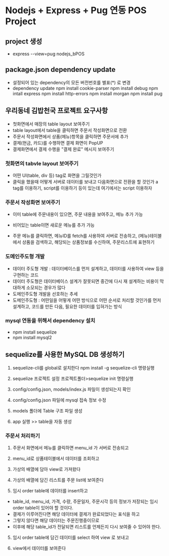 # Nodejs + Express + Pug 연동 POS Project

## project 생성

- express --view=pug nodejs_bPOS

## package.json dependency update

- 설정되어 있는 dependency의 모든 버전번호를 별표(\*) 로 변경
- dependency update
  npm install cookie-parser
  npm install debug
  npm intall express
  npm install http-errors
  npm install morgan
  npm install pug

## 우리동네 김밥천국 프로젝트 요구사항

- 첫화면에서 매장의 table layout 보여주기
- table layout에서 table을 클릭하면 주문서 작성화면으로 전환
- 주문서 작성화면에서 상품(메뉴)항목을 클릭하면 주문서에 추가
- 결제(현금, 카드)를 수행하면 결제 화면이 PopUP
- 결제화면에서 결제 수행을 "결제 완료" 메시지 보여주기

### 첫화면의 tabvle layout 보여주기

- 어떤 UI(table, div 등) tag로 화면을 그릴것인가
- 클릭을 했을때 어떻게 서버로 데이터를 보내고 다음화면으로 전환을 할 것인가
  a tag를 이용하기, script를 이용하기 등이 있는데 여기에서는 script 이용하자

### 주문서 작성화면 보여주기

- 이미 table에 주문내용이 있으면, 주문 내용을 보여주고, 메뉴 추가 가능
- 비어있는 table이면 새로운 메뉴를 추가 가능

- 주문 메뉴를 클릭하면, 메뉴ID를 fetch를 사용하여 서버로 전송하고, (메뉴)테이블에서 상품을 검색하고, 해당되는 상품정보를 수신하여, 주문리스트에 표현하기

### 도메인주도형 개발

- 데이터 주도형 개발 : 데이터베이스를 먼저 설계하고, 데이터를 사용하여 view 등을 구현하는 코드
- 데이터 주도형은 데이터베이스 설계가 잘못되면 중간에 다시 재 설계하는 비용이 막대하게 소모되는 경우가 많다
- 도메인주도형 개발을 선호하는 추세
- 도메인주도형 : 어떤일을 어떻게 어떤 방식으로 어떤 순서로 처리할 것인가를 먼저 설계하고, 코드를 만든 다음, 필요한 데이터를 입혀가는 방식

### mysql 연동을 위해서 dependency 설치

- npm install sequelize
- npm install mysql2

## sequelize를 사용한 MySQL DB 생성하기

1. sequelize-cli를 global로 설치한다
   npm install -g sequelize-cli 명령실행

2. sequelize 프로젝트 설정
   프로젝트폴더>sequelize init 명령실행

3. config/config.json, models/index.js 파일이 생성되는지 확인

4. config/config.json 파일에 mysql 접속 정보 수정
5. models 폴더에 Table 구조 파일 생성
6. app 실행 >> table을 자동 생성

### 주문서 처리하기

1. 주문서 화면에서 메뉴를 클릭하면 menu_id 가 서버로 전송되고
2. menu_id로 상품테이블에서 데이터를 조회하고
3. 가상의 배열에 담아 view로 가져왔다
4. 가상의 배열에 담긴 리스트를 주문 list에 보여준다

5. 임시 order table에 데이터를 insert하고

- table_id, menu_id, 가격, 수량, 주문일자, 주문시각 등의 정보가 저장되는 임시 order table이 있어야 할 것이다.
- 결제가 이루어진다면 해당 데이터에 결제가 완료되었다는 표식을 하고
- 그렇지 않다면 해당 데이터는 주문진행중이므로
- 이후에 해당 table_id가 전달되면 리스트를 언제든지 다시 보여줄 수 있어야 한다.

5. 임시 order table에 담긴 데이터를 select 하여 view 로 보내고

6. view에서 데이터를 보여준다
